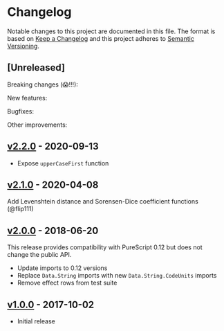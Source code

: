 # Changelog

Notable changes to this project are documented in this file. The format is based on [Keep a Changelog](https://keepachangelog.com/en/1.0.0/) and this project adheres to [Semantic Versioning](https://semver.org/spec/v2.0.0.html).

## [Unreleased]

Breaking changes (😱!!!):

New features:

Bugfixes:

Other improvements:

## [v2.2.0](https://github.com/purescript-contrib/purescript-strings-extra/releases/tag/v2.2.0) - 2020-09-13

* Expose `upperCaseFirst` function

## [v2.1.0](https://github.com/purescript-contrib/purescript-strings-extra/releases/tag/v2.1.0) - 2020-04-08

Add Levenshtein distance and Sorensen-Dice coefficient functions (@flip111)

## [v2.0.0](https://github.com/purescript-contrib/purescript-strings-extra/releases/tag/v2.0.0) - 2018-06-20

This release provides compatibility with PureScript 0.12 but does not change the public API.

- Update imports to 0.12 versions
- Replace `Data.String` imports with new `Data.String.CodeUnits` imports
- Remove effect rows from test suite

## [v1.0.0](https://github.com/purescript-contrib/purescript-strings-extra/releases/tag/v1.0.0) - 2017-10-02

- Initial release
